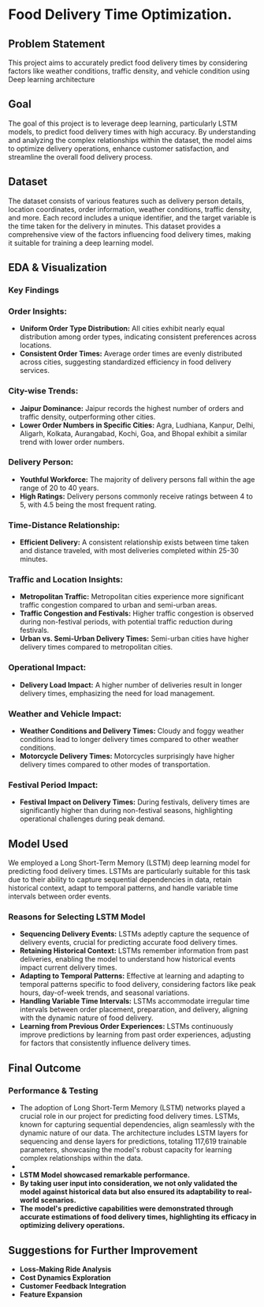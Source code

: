 # Food Delivery Time Optimization.

## Problem Statement

This project aims to accurately predict food delivery times by considering factors like weather conditions, traffic density, and vehicle condition using Deep learning architecture 

## Goal 

The goal of this project is to leverage deep learning, particularly LSTM models, to predict food delivery times with high accuracy. By understanding and analyzing the complex relationships within the dataset, the model aims to optimize delivery operations, enhance customer satisfaction, and streamline the overall food delivery process.

## Dataset

The dataset consists of various features such as delivery person details, location coordinates, order information, weather conditions, traffic density, and more. Each record includes a unique identifier, and the target variable is the time taken for the delivery in minutes. This dataset provides a comprehensive view of the factors influencing food delivery times, making it suitable for training a deep learning model.

## EDA & Visualization 

### Key Findings

### Order Insights:
- **Uniform Order Type Distribution:** All cities exhibit nearly equal distribution among order types, indicating consistent preferences across locations.
- **Consistent Order Times:** Average order times are evenly distributed across cities, suggesting standardized efficiency in food delivery services.

### City-wise Trends:
- **Jaipur Dominance:** Jaipur records the highest number of orders and traffic density, outperforming other cities.
- **Lower Order Numbers in Specific Cities:** Agra, Ludhiana, Kanpur, Delhi, Aligarh, Kolkata, Aurangabad, Kochi, Goa, and Bhopal exhibit a similar trend with lower order numbers.

### Delivery Person:
- **Youthful Workforce:** The majority of delivery persons fall within the age range of 20 to 40 years.
- **High Ratings:** Delivery persons commonly receive ratings between 4 to 5, with 4.5 being the most frequent rating.

### Time-Distance Relationship:
- **Efficient Delivery:** A consistent relationship exists between time taken and distance traveled, with most deliveries completed within 25-30 minutes.

### Traffic and Location Insights:
- **Metropolitan Traffic:** Metropolitan cities experience more significant traffic congestion compared to urban and semi-urban areas.
- **Traffic Congestion and Festivals:** Higher traffic congestion is observed during non-festival periods, with potential traffic reduction during festivals.
- **Urban vs. Semi-Urban Delivery Times:** Semi-urban cities have higher delivery times compared to metropolitan cities.

### Operational Impact:
- **Delivery Load Impact:** A higher number of deliveries result in longer delivery times, emphasizing the need for load management.
  
### Weather and Vehicle Impact:
- **Weather Conditions and Delivery Times:** Cloudy and foggy weather conditions lead to longer delivery times compared to other weather conditions.
- **Motorcycle Delivery Times:** Motorcycles surprisingly have higher delivery times compared to other modes of transportation.

### Festival Period Impact:
- **Festival Impact on Delivery Times:** During festivals, delivery times are significantly higher than during non-festival seasons, highlighting operational challenges during peak demand.

## Model Used

We employed a Long Short-Term Memory (LSTM) deep learning model for predicting food delivery times. LSTMs are particularly suitable for this task due to their ability to capture sequential dependencies in data, retain historical context, adapt to temporal patterns, and handle variable time intervals between order events.

### Reasons for Selecting LSTM Model

- **Sequencing Delivery Events:** LSTMs adeptly capture the sequence of delivery events, crucial for predicting accurate food delivery times.
- **Retaining Historical Context:** LSTMs remember information from past deliveries, enabling the model to understand how historical events impact current delivery times.
- **Adapting to Temporal Patterns:** Effective at learning and adapting to temporal patterns specific to food delivery, considering factors like peak hours, day-of-week trends, and seasonal variations.
- **Handling Variable Time Intervals:** LSTMs accommodate irregular time intervals between order placement, preparation, and delivery, aligning with the dynamic nature of food delivery.
- **Learning from Previous Order Experiences:** LSTMs continuously improve predictions by learning from past order experiences, adjusting for factors that consistently influence delivery times.

## Final Outcome

### Performance & Testing

- The adoption of Long Short-Term Memory (LSTM) networks played a crucial role in our project for predicting food delivery times. LSTMs, known for capturing sequential dependencies, align seamlessly with the dynamic nature of our data. The architecture includes LSTM layers for sequencing and dense layers for predictions, totaling 117,619 trainable parameters, showcasing the model's robust capacity for learning complex relationships within the data.
- 
- **LSTM Model showcased remarkable performance.**
- **By taking user input into consideration, we not only validated the model against historical data but also ensured its adaptability to real-world scenarios.**
- **The model's predictive capabilities were demonstrated through accurate estimations of food delivery times, highlighting its efficacy in optimizing delivery operations.**

## Suggestions for Further Improvement

- **Loss-Making Ride Analysis**
- **Cost Dynamics Exploration**
- **Customer Feedback Integration**
- **Feature Expansion**
